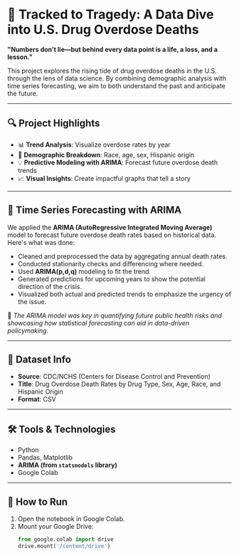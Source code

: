 # 💊 Tracked to Tragedy: A Data Dive into U.S. Drug Overdose Deaths

**"Numbers don’t lie—but behind every data point is a life, a loss, and a lesson."**

This project explores the rising tide of drug overdose deaths in the U.S. through the lens of data science. By combining demographic analysis with time series forecasting, we aim to both understand the past and anticipate the future.

---

## 🔍 Project Highlights

- 📊 **Trend Analysis**: Visualize overdose rates by year
- 👥 **Demographic Breakdown**: Race, age, sex, Hispanic origin
- 💡 **Predictive Modeling with ARIMA**: Forecast future overdose death trends
- 📈 **Visual Insights**: Create impactful graphs that tell a story

---

## 🔮 Time Series Forecasting with ARIMA

We applied the **ARIMA (AutoRegressive Integrated Moving Average)** model to forecast future overdose death rates based on historical data. Here's what was done:

- Cleaned and preprocessed the data by aggregating annual death rates.
- Conducted stationarity checks and differencing where needed.
- Used **ARIMA(p,d,q)** modeling to fit the trend.
- Generated predictions for upcoming years to show the potential direction of the crisis.
- Visualized both actual and predicted trends to emphasize the urgency of the issue.

📌 *The ARIMA model was key in quantifying future public health risks and showcasing how statistical forecasting can aid in data-driven policymaking.*

---

## 📁 Dataset Info

- **Source**: CDC/NCHS (Centers for Disease Control and Prevention)
- **Title**: Drug Overdose Death Rates by Drug Type, Sex, Age, Race, and Hispanic Origin
- **Format**: CSV

---

## 🛠️ Tools & Technologies

- Python
- Pandas, Matplotlib
- **ARIMA (from `statsmodels` library)**
- Google Colab

---

## 🚀 How to Run

1. Open the notebook in Google Colab.
2. Mount your Google Drive:
   ```python
   from google.colab import drive
   drive.mount('/content/drive')
